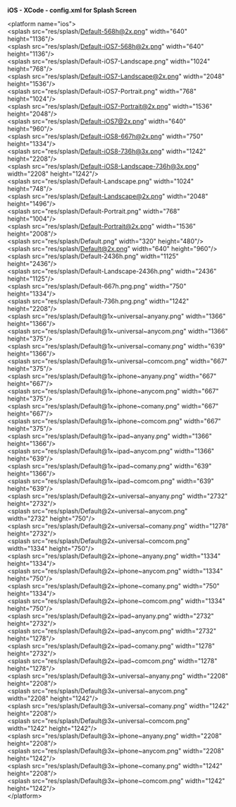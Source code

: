 ****iOS - XCode - config.xml for Splash Screen****

\<platform name="ios">
<BR>\<splash src="res/splash/Default-568h@2x.png" width="640" height="1136"/>
<BR>\<splash src="res/splash/Default-iOS7-568h@2x.png" width="640" height="1136"/>
<BR>\<splash src="res/splash/Default-iOS7-Landscape.png" width="1024" height="768"/>
<BR>\<splash src="res/splash/Default-iOS7-Landscape@2x.png" width="2048" height="1536"/>
<BR>\<splash src="res/splash/Default-iOS7-Portrait.png" width="768" height="1024"/>
<BR>\<splash src="res/splash/Default-iOS7-Portrait@2x.png" width="1536" height="2048"/>
<BR>\<splash src="res/splash/Default-iOS7@2x.png" width="640" height="960"/>
<BR>\<splash src="res/splash/Default-iOS8-667h@2x.png" width="750" height="1334"/>
<BR>\<splash src="res/splash/Default-iOS8-736h@3x.png" width="1242" height="2208"/>
<BR>\<splash src="res/splash/Default-iOS8-Landscape-736h@3x.png" width="2208" height="1242"/>
<BR>\<splash src="res/splash/Default-Landscape.png" width="1024" height="748"/>
<BR>\<splash src="res/splash/Default-Landscape@2x.png" width="2048" height="1496"/>
<BR>\<splash src="res/splash/Default-Portrait.png" width="768" height="1004"/>
<BR>\<splash src="res/splash/Default-Portrait@2x.png" width="1536" height="2008"/>
<BR>\<splash src="res/splash/Default.png" width="320" height="480"/>
<BR>\<splash src="res/splash/Default@2x.png" width="640" height="960"/>
<BR>\<splash src="res/splash/Default-2436h.png" width="1125" height="2436"/>
<BR>\<splash src="res/splash/Default-Landscape-2436h.png" width="2436" height="1125"/>
<BR>\<splash src="res/splash/Default-667h.png.png" width="750" height="1334"/>
<BR>\<splash src="res/splash/Default-736h.png.png" width="1242" height="2208"/>
<BR>\<splash src="res/splash/Default@1x\~universal\~anyany.png" width="1366" height="1366"/>
<BR>\<splash src="res/splash/Default@1x\~universal\~anycom.png" width="1366" height="375"/>
<BR>\<splash src="res/splash/Default@1x\~universal\~comany.png" width="639" height="1366"/>
<BR>\<splash src="res/splash/Default@1x\~universal\~comcom.png" width="667" height="375"/>
<BR>\<splash src="res/splash/Default@1x\~iphone\~anyany.png" width="667" height="667"/>
<BR>\<splash src="res/splash/Default@1x\~iphone\~anycom.png" width="667" height="375"/>
<BR>\<splash src="res/splash/Default@1x\~iphone\~comany.png" width="667" height="667"/>
<BR>\<splash src="res/splash/Default@1x\~iphone\~comcom.png" width="667" height="375"/>
<BR>\<splash src="res/splash/Default@1x\~ipad\~anyany.png" width="1366" height="1366"/>
<BR>\<splash src="res/splash/Default@1x\~ipad\~anycom.png" width="1366" height="639"/>
<BR>\<splash src="res/splash/Default@1x\~ipad\~comany.png" width="639" height="1366"/>
<BR>\<splash src="res/splash/Default@1x\~ipad\~comcom.png" width="639" height="639"/>
<BR>\<splash src="res/splash/Default@2x\~universal\~anyany.png" width="2732" height="2732"/>
<BR>\<splash src="res/splash/Default@2x\~universal\~anycom.png" width="2732" height="750"/>
<BR>\<splash src="res/splash/Default@2x\~universal\~comany.png" width="1278" height="2732"/>
<BR>\<splash src="res/splash/Default@2x\~universal\~comcom.png" width="1334" height="750"/>
<BR>\<splash src="res/splash/Default@2x\~iphone\~anyany.png" width="1334" height="1334"/>
<BR>\<splash src="res/splash/Default@2x\~iphone\~anycom.png" width="1334" height="750"/>
<BR>\<splash src="res/splash/Default@2x\~iphone\~comany.png" width="750" height="1334"/>
<BR>\<splash src="res/splash/Default@2x\~iphone\~comcom.png" width="1334" height="750"/>
<BR>\<splash src="res/splash/Default@2x\~ipad\~anyany.png" width="2732" height="2732"/>
<BR>\<splash src="res/splash/Default@2x\~ipad\~anycom.png" width="2732" height="1278"/>
<BR>\<splash src="res/splash/Default@2x\~ipad\~comany.png" width="1278" height="2732"/>
<BR>\<splash src="res/splash/Default@2x\~ipad\~comcom.png" width="1278" height="1278"/>
<BR>\<splash src="res/splash/Default@3x\~universal\~anyany.png" width="2208" height="2208"/>
<BR>\<splash src="res/splash/Default@3x\~universal\~anycom.png" width="2208" height="1242"/>
<BR>\<splash src="res/splash/Default@3x\~universal\~comany.png" width="1242" height="2208"/>
<BR>\<splash src="res/splash/Default@3x\~universal\~comcom.png" width="1242" height="1242"/>
<BR>\<splash src="res/splash/Default@3x\~iphone\~anyany.png" width="2208" height="2208"/>
<BR>\<splash src="res/splash/Default@3x\~iphone\~anycom.png" width="2208" height="1242"/>
<BR>\<splash src="res/splash/Default@3x\~iphone\~comany.png" width="1242" height="2208"/>
<BR>\<splash src="res/splash/Default@3x\~iphone\~comcom.png" width="1242" height="1242"/>
<BR>\</platform>

